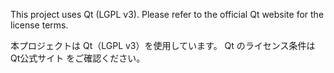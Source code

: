 This project uses Qt (LGPL v3).
Please refer to the official Qt website for the license terms.

本プロジェクトは Qt（LGPL v3）を使用しています。
Qt のライセンス条件は Qt公式サイト をご確認ください。